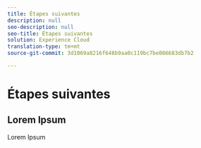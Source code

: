```yaml
---
title: Étapes suivantes
description: null
seo-description: null
seo-title: Étapes suivantes
solution: Experience Cloud
translation-type: tm+mt
source-git-commit: 3d1069a8216f648b9aa0c119bc7be086683db7b2

---
```



# Étapes suivantes

## Lorem Ipsum

Lorem Ipsum